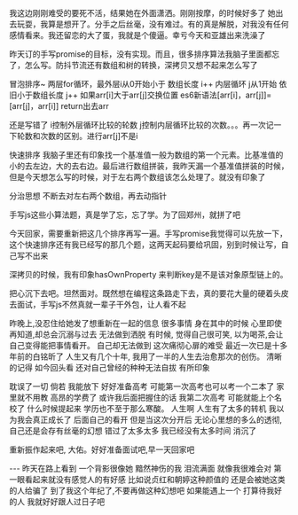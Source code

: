 我这边刚刚难受的要死不活，结果她在外面潇洒。刚刚按摩，的时候好多了
她出去玩耍，我算是想开了。分手之后丝毫，没有难过。有的真是解脱，对我没有任何感情看来。我还留恋的大了蛋，我就是个傻逼。幸亏今天和亚雄出来洗澡了

昨天订的手写promise的目标，没有实现。而且，很多排序算法我脑子里面都忘了，怎么写。防抖节流还有数组和树的转换，深拷贝又想不起来怎么写了

冒泡排序~  两层for循环，最外层i从0开始小于 数组长度  i++ 内层循环 j从1开始 依旧小于数组长度 j++  如果arr[i]大于arr[j]交换位置 es6新语法[arr[i]，arr[j]]=[arr[j]，arr[i]]  return出去arr

还是写错了  i控制外层循环比较的轮数  j控制内层循环比较的次数。。。再一次记一下轮数和次数的区别。进行arr[j]不是i  

快速排序  我脑子里还有印象找一个基准值一般为数组的第一个元素。比基准值的小的去左边，大的去右边。最后进行数组拼装，我昨天漏一个基准值拼装的时候，但是今天想怎么写的时候，对于左右两个数组该怎么处理了。就没有印象了

分治思想  不断去对左右两个数组，再去动指针  

手写js这些小算法题，真是学了忘，忘了学。为了回郑州，就拼了吧

今天回家，需要重新把这几个排序再写一遍。手写promise我觉得可以先放一下，这个快速排序还有我已经写的那几个题，这两天起码要给巩固，别到时候让写，自己写不出来

深拷贝的时候，我有印象hasOwnProperty 来判断key是不是该对象原型链上的。

把心沉下去吧。坦然面对。既然想在编程这条路走下去，真的要花大量的硬着头皮去面试，手写js不然真就一辈子干外包，让人看不起

昨晚上,没忍住给她发了想重新在一起的信息
很多事情 身在其中的时候 心里即使再知道,却总会沉溺与过去 无法做到洒脱
有时候, 觉得自己很可笑, 以为喝茶,会让自己变得能把事情看开。
自己却无法做到 这次痛彻心扉的难受 最近一次已是十多年前的白铭昕了
人生又有几个十年, 我用了一半的人生去治愈那次的创伤。
清晰的记得 如今回头看 还对自己曾经的种种无法自拔 有所印象

耽误了一切 倘若 我能放下 好好准备高考 可能第一次高考也可以考一个二本了 家里就不用教
高昂的学费了 
或许我后面把握住的话 我第二次高考 可能就能上个名校了 什么时候提起来 学历也不至于那么寒酸。
人生啊 人生有了太多的转机 我以为我会真正成长了 后面自己的看开 但是当这次分开后 无论心里想的多么的透彻, 自己还是会存有丝毫的幻想 错过了太多太多
我已经没有太多时间 消沉了

重新振作起来吧, 大佑。好好准备面试吧,早一天回家吧


--- 昨天在路上看到 一个背影很像她  黯然神伤的我 泪流满面
就像我很难会对  第一眼看起来就没有感觉人的有好感 比如说贞红和朝婷这种颜值的
还是会被她这类的人给骗了
到了我这个年纪了,不要再做这种幻想吧
如果能遇上一个 打算待我好的人  我就好好跟人过日子吧
